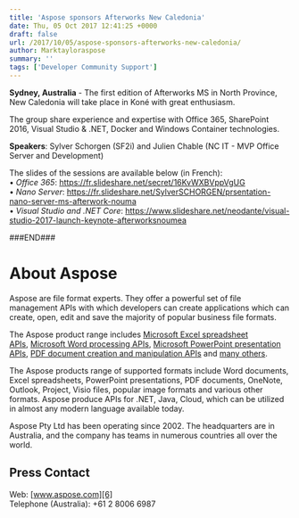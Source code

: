 ```yaml
---
title: 'Aspose sponsors Afterworks New Caledonia'
date: Thu, 05 Oct 2017 12:41:25 +0000
draft: false
url: /2017/10/05/aspose-sponsors-afterworks-new-caledonia/
author: Marktayloraspose
summary: ''
tags: ['Developer Community Support']
---
```


**Sydney, Australia** - The first edition of Afterworks MS in North Province, New Caledonia will take place in Koné with great enthusiasm.  
  
The group share experience and expertise with Office 365, SharePoint 2016, Visual Studio & .NET, Docker and Windows Container technologies.   
  
**Speakers**: Sylver Schorgen (SF2i) and Julien Chable (NC IT - MVP Office Server and Development)  
  
The slides of the sessions are available below (in French):  
• _Office 365_: https://fr.slideshare.net/secret/16KvWXBVppVgUG  
• _Nano Server_: https://fr.slideshare.net/SylverSCHORGEN/prsentation-nano-server-ms-afterwork-nouma  
• _Visual Studio and .NET Core_: https://www.slideshare.net/neodante/visual-studio-2017-launch-keynote-afterworksnoumea

  

###END###

# About Aspose

Aspose are file format experts. They offer a powerful set of file management APIs with which developers can create applications which can create, open, edit and save the majority of popular business file formats.

The Aspose product range includes [Microsoft Excel spreadsheet APIs][1], [Microsoft Word processing APIs][2], [Microsoft PowerPoint presentation APIs][3], [PDF document creation and manipulation APIs][4] and [many others][5].

The Aspose products range of supported formats include Word documents, Excel spreadsheets, PowerPoint presentations, PDF documents, OneNote, Outlook, Project, Visio files, popular image formats and various other formats. Aspose produce APIs for .NET, Java, Cloud, which can be utilized in almost any modern language available today.

Aspose Pty Ltd has been operating since 2002. The headquarters are in Australia, and the company has teams in numerous countries all over the world.

## Press Contact

Web: [www.aspose.com][6]  
Telephone (Australia): +61 2 8006 6987




[1]: http://www.aspose.com/.net/excel-component.aspx?utm_source=ignitenz2015&utm_medium=web&utm_campaign=ignitenz2015
[2]: http://www.aspose.com/.net/word-component.aspx?utm_source=ignitenz2015&utm_medium=web&utm_campaign=ignitenz2015
[3]: http://www.aspose.com/.net/powerpoint-component.aspx?utm_source=ignitenz2015&utm_medium=web&utm_campaign=ignitenz2015
[4]: http://www.aspose.com/.net/pdf-component.aspx?utm_source=ignitenz2015&utm_medium=web&utm_campaign=ignitenz2015
[5]: http://www.aspose.com/total-component-suite.aspx?utm_source=ignitenz2015&utm_medium=web&utm_campaign=ignitenz2015
[6]: http://www.aspose.com/




